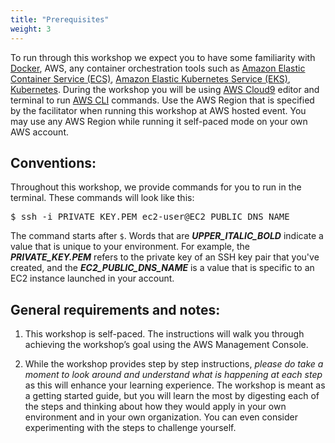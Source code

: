 ```yaml
---
title: "Prerequisites"
weight: 3
---
```


To run through this workshop we expect you to have some familiarity with [Docker](https://en.wikipedia.org/wiki/Docker_(software)), AWS, any container orchestration tools such as [Amazon Elastic Container Service (ECS)](https://docs.aws.amazon.com/AmazonECS/latest/developerguide/Welcome.html), [Amazon Elastic Kubernetes Service (EKS)](https://aws.amazon.com/eks/), [Kubernetes](https://kubernetes.io/). During the workshop you will be using [AWS Cloud9](https://aws.amazon.com/cloud9/) editor and terminal to run [AWS CLI](https://aws.amazon.com/cli/) commands. Use the AWS Region that is specified by the facilitator when running this workshop at AWS hosted event. You may use any AWS Region while running it self-paced mode on your own AWS account.

## Conventions:

Throughout this workshop, we provide commands for you to run in the terminal. These commands will look like this:

<pre>
$ ssh -i PRIVATE_KEY.PEM ec2-user@EC2_PUBLIC_DNS_NAME
</pre>

The command starts after `$`.  Words that are ***UPPER_ITALIC_BOLD*** indicate a value that is unique to your environment.  For example, the ***PRIVATE\_KEY.PEM*** refers to the private key of an SSH key pair that you've created, and the ***EC2\_PUBLIC\_DNS\_NAME*** is a value that is specific to an EC2 instance launched in your account.  

## General requirements and notes: 
 
1. This workshop is self-paced. The instructions will walk you through achieving the workshop’s goal using the AWS Management Console.

2. While the workshop provides step by step instructions, *please do take a moment to look around and understand what is happening at each step* as this will enhance your learning experience. The workshop is meant as a getting started guide, but you will learn the most by digesting each of the steps and thinking about how they would apply in your own environment and in your own organization. You can even consider experimenting with the steps to challenge yourself.

